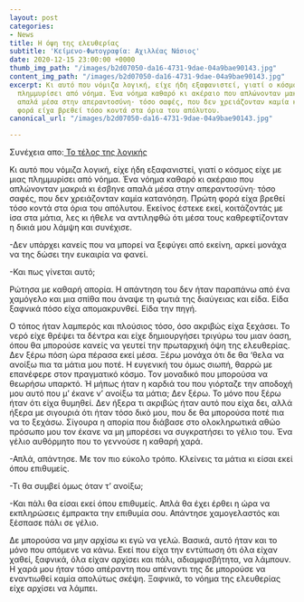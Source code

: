 ```yaml
---
layout: post
categories:
- News
title: Η όψη της ελευθερίας
subtitle: 'Κείμενο-Φωτογραφία: Αχιλλέας Νάσιος'
date: 2020-12-15 23:00:00 +0000
thumb_img_path: "/images/b2d07050-da16-4731-9dae-04a9bae90143.jpg"
content_img_path: "/images/b2d07050-da16-4731-9dae-04a9bae90143.jpg"
excerpt: Κι αυτό που νόμιζα λογική, είχε ήδη εξαφανιστεί, γιατί ο κόσμος είχε με μιας
  πλημμυρίσει από νόημα. Ένα νόημα καθαρό κι ακέραιο που απλώνονταν μακριά κι έσβηνε
  απαλά μέσα στην απεραντοσύνη· τόσο σαφές, που δεν χρειάζονταν καμία κατανόηση. Πρώτη
  φορά είχα βρεθεί τόσο κοντά στα όρια του απόλυτου.
canonical_url: "/images/b2d07050-da16-4731-9dae-04a9bae90143.jpg"

---
```

Συνέχεια απο:<a href="https://hocusphotus.com/posts/anodus-38/" target="blank"> Το τέλος της λογικής</a>

Κι αυτό που νόμιζα λογική, είχε ήδη εξαφανιστεί, γιατί ο κόσμος είχε με μιας πλημμυρίσει από νόημα. Ένα νόημα καθαρό κι ακέραιο που απλώνονταν μακριά κι έσβηνε απαλά μέσα στην απεραντοσύνη· τόσο σαφές, που δεν χρειάζονταν καμία κατανόηση. Πρώτη φορά είχα βρεθεί τόσο κοντά στα όρια του απόλυτου. Εκείνος έστεκε εκεί, κοιτάζοντάς με ίσα στα μάτια, λες κι ήθελε να αντιληφθώ ότι μέσα τους καθρεφτίζονταν η δικιά μου λάμψη και συνέχισε.

\-Δεν υπάρχει κανείς που να μπορεί να ξεφύγει από εκείνη, αρκεί μονάχα να της δώσει την ευκαιρία να φανεί.

\-Και πως γίνεται αυτό;

Ρώτησα με καθαρή απορία. Η απάντηση του δεν ήταν παραπάνω από ένα χαμόγελο και μια σπίθα που άναψε τη φωτιά της διαύγειας και είδα. Είδα ξαφνικά πόσο είχα απομακρυνθεί. Είδα την πηγή.

Ο τόπος ήταν λαμπερός και πλούσιος τόσο, όσο ακριβώς είχα ξεχάσει. Το νερό είχε θρέψει τα δέντρα και είχε δημιουργήσει τριγύρω του μιαν όαση, όπου θα μπορούσε κανείς να γευτεί την πρωταρχική όψη της ελευθερίας. Δεν ξέρω πόση ώρα πέρασα εκεί μέσα. Ξέρω μονάχα ότι δε θα ‘θελα να ανοίξω πια τα μάτια μου ποτέ. Η ευγενική του όμως σιωπή, θαρρώ με επανέφερε στον πραγματικό κόσμο. Τον μοναδικό που μπορούσα να θεωρήσω υπαρκτό. Ή μήπως ήταν η καρδιά του που γιόρταζε την αποδοχή μου αυτό που μ’ έκανε ν’ ανοίξω τα μάτια; Δεν ξέρω. Το μόνο που ξέρω ήταν ότι είχα θυμηθεί. Δεν ήξερα τι ακριβώς ήταν αυτό που είχα δει, αλλά ήξερα με σιγουριά ότι ήταν τόσο δικό μου, που δε θα μπορούσα ποτέ πια να το ξεχάσω. Σίγουρα η απορία που διάβασε στο ολοκληρωτικά αθώο πρόσωπο μου τον έκανε να μη μπορέσει να συγκρατήσει το γέλιο του. Ένα γέλιο αυθόρμητο που το γεννούσε η καθαρή χαρά.

\-Απλά, απάντησε. Με τον πιο εύκολο τρόπο. Κλείνεις τα μάτια κι είσαι εκεί όπου επιθυμείς.

\-Τι θα συμβεί όμως όταν τ’ ανοίξω;

\-Και πάλι θα είσαι εκεί όπου επιθυμείς. Απλά θα έχει έρθει η ώρα να εκπληρώσεις έμπρακτα την επιθυμία σου. Απάντησε χαμογελαστός και ξέσπασε πάλι σε γέλιο.

Δε μπορούσα να μην αρχίσω κι εγώ να γελώ. Βασικά, αυτό ήταν και το μόνο που απόμενε να κάνω. Εκεί που είχα την εντύπωση ότι όλα είχαν χαθεί, ξαφνικά, όλα είχαν αρχίσει και πάλι, αδιαμφισβήτητα, να λάμπουν. Η χαρά μου ήταν τόσο απέραντη που απέναντι της δε μπορούσε να εναντιωθεί καμία απολύτως σκέψη. Ξαφνικά, το νόημα της ελευθερίας είχε αρχίσει να λάμπει.